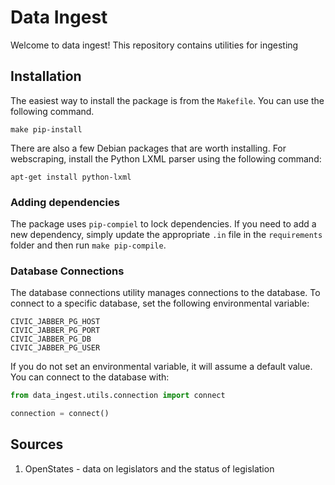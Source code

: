 # Data Ingest

Welcome to data ingest! This repository contains utilities for ingesting

## Installation

The easiest way to install the package is from the `Makefile`. You can use the following
command.

```
make pip-install
```

There are also a few Debian packages that are worth installing. For webscraping,
install the Python LXML parser using the following command:

```
apt-get install python-lxml
```

### Adding dependencies

The package uses `pip-compiel` to lock dependencies. If you need to add a new
dependency, simply update the appropriate `.in` file in the `requirements` folder and
then run `make pip-compile`.

### Database Connections

The database connections utility manages connections to the database. To connect to a
specific database, set the following environmental variable:

```
CIVIC_JABBER_PG_HOST
CIVIC_JABBER_PG_PORT
CIVIC_JABBER_PG_DB
CIVIC_JABBER_PG_USER
```

If you do not set an environmental variable, it will assume a default value. You can
connect to the database with:

```python
from data_ingest.utils.connection import connect

connection = connect()

```

## Sources

1. OpenStates - data on legislators and the status of legislation
